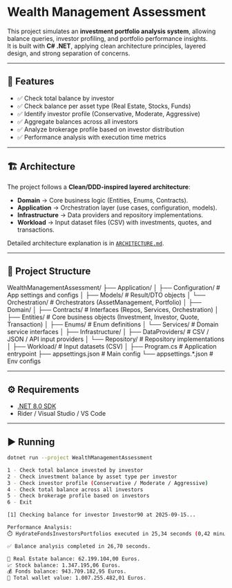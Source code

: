 # Wealth Management Assessment

This project simulates an **investment portfolio analysis system**, allowing balance queries, investor profiling, and portfolio performance insights.  
It is built with **C# .NET**, applying clean architecture principles, layered design, and strong separation of concerns.

---

## 🚀 Features

- ✅ Check total balance by investor
- ✅ Check balance per asset type (Real Estate, Stocks, Funds)
- ✅ Identify investor profile (Conservative, Moderate, Aggressive)
- ✅ Aggregate balances across all investors
- ✅ Analyze brokerage profile based on investor distribution
- ✅ Performance analysis with execution time metrics

---

## 🏗️ Architecture

The project follows a **Clean/DDD-inspired layered architecture**:

- **Domain** → Core business logic (Entities, Enums, Contracts).
- **Application** → Orchestration layer (use cases, configuration, models).
- **Infrastructure** → Data providers and repository implementations.
- **Workload** → Input dataset files (CSV) with investments, quotes, and transactions.

Detailed architecture explanation is in [`ARCHITECTURE.md`](ARCHITECTURE.md).

---

## 📂 Project Structure

WealthManagementAssessment/
├── Application/
│ ├── Configuration/ # App settings and configs
│ ├── Models/ # Result/DTO objects
│ └── Orchestration/ # Orchestrators (AssetManagement, Portfolio)
│
├── Domain/
│ ├── Contracts/ # Interfaces (Repos, Services, Orchestration)
│ ├── Entities/ # Core business objects (Investment, Investor, Quote, Transaction)
│ ├── Enums/ # Enum definitions
│ └── Services/ # Domain service interfaces
│
├── Infrastructure/
│ ├── DataProviders/ # CSV / JSON / API input providers
│ └── Repository/ # Repository implementations
│
├── Workload/ # Input datasets (CSV)
│
├── Program.cs # Application entrypoint
├── appsettings.json # Main config
└── appsettings.*.json # Env configs


---

## ⚙️ Requirements

- [.NET 8.0 SDK](https://dotnet.microsoft.com/download)
- Rider / Visual Studio / VS Code

---

## ▶️ Running

```bash
dotnet run --project WealthManagementAssessment

1 - Check total balance invested by investor
2 - Check investment balance by asset type per investor
3 - Check investor profile (Conservative / Moderate / Aggressive)
4 - Check total balance across all investors
5 - Check brokerage profile based on investors
6 - Exit

[1] Checking balance for investor Investor90 at 2025-09-15...

Performance Analysis:
⏱️ HydrateFondsInvestorsPortfolios executed in 25,34 seconds (0,42 minutes).

✅ Balance analysis completed in 26,70 seconds.

🏢 Real Estate balance: 62.199.104,00 Euros.
📈 Stock balance: 1.347.195,06 Euros.
💰 Fonds balance: 943.709.182,95 Euros.
💼 Total wallet value: 1.007.255.482,01 Euros.
